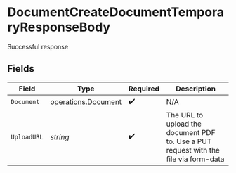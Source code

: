 # DocumentCreateDocumentTemporaryResponseBody

Successful response


## Fields

| Field                                                                                | Type                                                                                 | Required                                                                             | Description                                                                          |
| ------------------------------------------------------------------------------------ | ------------------------------------------------------------------------------------ | ------------------------------------------------------------------------------------ | ------------------------------------------------------------------------------------ |
| `Document`                                                                           | [operations.Document](../../models/operations/document.md)                           | :heavy_check_mark:                                                                   | N/A                                                                                  |
| `UploadURL`                                                                          | *string*                                                                             | :heavy_check_mark:                                                                   | The URL to upload the document PDF to. Use a PUT request with the file via form-data |